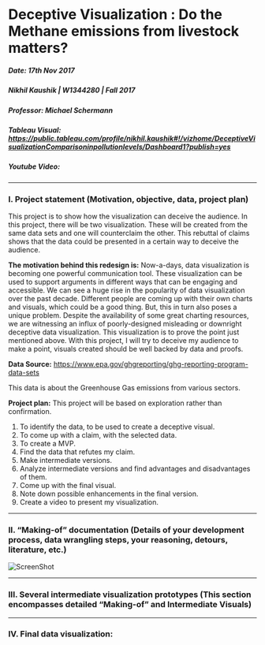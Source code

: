 # Deceptive Visualization : Do the Methane emissions from livestock matters?
##### Date: 17th Nov 2017                                                                                                                                                    
##### Nikhil Kaushik | W1344280 | Fall 2017
##### Professor: Michael Schermann
##### Tableau Visual: https://public.tableau.com/profile/nikhil.kaushik#!/vizhome/DeceptiveVisualizationComparisoninpollutionlevels/Dashboard1?publish=yes
##### Youtube Video:
***

### I.	Project statement (Motivation, objective, data, project plan)
This project is to show how the visualization can deceive the audience. In this project, there will be two visualization. These will be created from the same data sets and one will counterclaim the other. This rebuttal of claims shows that the data could be presented in a certain way to deceive the audience.

**The motivation behind this redesign is:**
Now-a-days, data visualization is becoming one powerful communication tool. These visualization can be used to support arguments in different ways that can be engaging and accessible.
We can see a huge rise in the popularity of data visualization over the past decade. Different people are coming up with their own charts and visuals, which could be a good thing. But, this in turn also poses a unique problem. Despite the availability of some great charting resources, we are witnessing an influx of poorly-designed misleading  or downright deceptive data visualization.
This visualization is to prove the point just mentioned above. With this project, I will try to deceive my audience to make a point, visuals created should be well backed by data and proofs.


**Data Source:** https://www.epa.gov/ghgreporting/ghg-reporting-program-data-sets

This data is about the Greenhouse Gas emissions from various sectors.

**Project plan:**
This project will be based on exploration rather than confirmation.

1.	To identify the data, to be used to create a deceptive visual. 
2.	To come up with a claim, with the selected data.
3.  To create a MVP.  
4.  Find the data that refutes my claim.
5.	Make intermediate versions.
6.	Analyze intermediate versions and find advantages and disadvantages of them.
7.	Come up with the final visual.
8.	Note down possible enhancements in the final version.
9.	Create a video to present my visualization.

***

### II. 	“Making-of” documentation (Details of your development process, data wrangling steps, your reasoning, detours, literature, etc.)
![ScreenShot](https://user-images.githubusercontent.com/32223677/32995124-1745aeaa-cd25-11e7-93df-057dd2dd17af.png)

***

### III.	Several intermediate visualization prototypes (This section encompasses detailed “Making-of” and Intermediate Visuals)

***

### IV.	Final data visualization:
